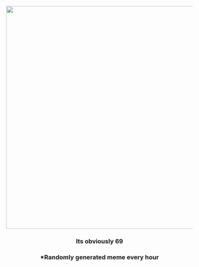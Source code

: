 <p align="center">
        <img src="https://i.redd.it/gobumtf85co81.jpg" width="600" height="600">
        </p>
        <h3 align="center">Its obviously 69</h3>
        <h3 align="center">*Randomly generated meme every hour</h3>
    